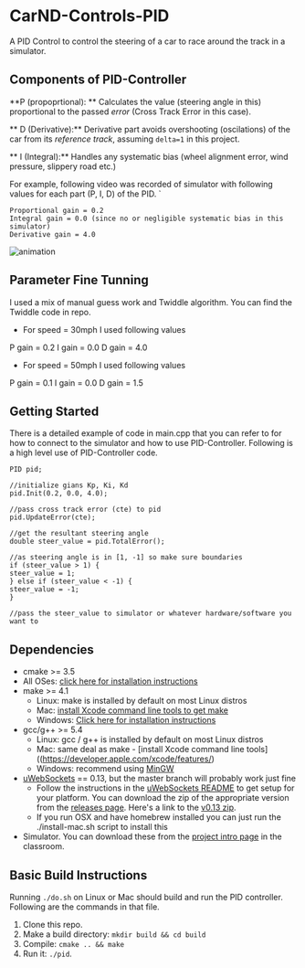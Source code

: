 # CarND-Controls-PID
A PID Control to control the steering of a car to race around the track in a simulator. 

## Components of PID-Controller

**P (propoprtional): ** Calculates the value (steering angle in this) proportional to the passed _error_ (Cross Track Error in this case).

** D (Derivative):** Derivative part avoids overshooting (oscilations) of the car from its _reference track_, assuming `delta=1` in this project.

** I (Integral):** Handles any systematic bias (wheel alignment error, wind pressure, slippery road etc.)

For example, following video was recorded of simulator with following values for each part (P, I, D) of the PID.
`
```
Proportional gain = 0.2
Integral gain = 0.0 (since no or negligible systematic bias in this simulator)
Derivative gain = 4.0
```

![animation](visualization/animated.gif)


## Parameter Fine Tunning

I used a mix of manual guess work and Twiddle algorithm. You can find the Twiddle code in repo.

- For speed = 30mph I used following values

P gain = 0.2
I gain = 0.0
D gain = 4.0

- For speed = 50mph I used following values

P gain = 0.1
I gain = 0.0
D gain = 1.5


## Getting Started

There is a detailed example of code in main.cpp that you can refer to for how to connect to the simulator and how to use PID-Controller. Following is a high level use of PID-Controller code.

```
PID pid;

//initialize gians Kp, Ki, Kd
pid.Init(0.2, 0.0, 4.0);

//pass cross track error (cte) to pid
pid.UpdateError(cte);

//get the resultant steering angle
double steer_value = pid.TotalError();

//as steering angle is in [1, -1] so make sure boundaries 
if (steer_value > 1) {
steer_value = 1;
} else if (steer_value < -1) {
steer_value = -1;
}

//pass the steer_value to simulator or whatever hardware/software you want to
```


## Dependencies

* cmake >= 3.5
 * All OSes: [click here for installation instructions](https://cmake.org/install/)
* make >= 4.1
  * Linux: make is installed by default on most Linux distros
  * Mac: [install Xcode command line tools to get make](https://developer.apple.com/xcode/features/)
  * Windows: [Click here for installation instructions](http://gnuwin32.sourceforge.net/packages/make.htm)
* gcc/g++ >= 5.4
  * Linux: gcc / g++ is installed by default on most Linux distros
  * Mac: same deal as make - [install Xcode command line tools]((https://developer.apple.com/xcode/features/)
  * Windows: recommend using [MinGW](http://www.mingw.org/)
* [uWebSockets](https://github.com/uWebSockets/uWebSockets) == 0.13, but the master branch will probably work just fine
  * Follow the instructions in the [uWebSockets README](https://github.com/uWebSockets/uWebSockets/blob/master/README.md) to get setup for your platform. You can download the zip of the appropriate version from the [releases page](https://github.com/uWebSockets/uWebSockets/releases). Here's a link to the [v0.13 zip](https://github.com/uWebSockets/uWebSockets/archive/v0.13.0.zip).
  * If you run OSX and have homebrew installed you can just run the ./install-mac.sh script to install this
* Simulator. You can download these from the [project intro page](https://github.com/udacity/CarND-PID-Control-Project/releases) in the classroom.

## Basic Build Instructions

Running `./do.sh` on Linux or Mac should build and run the PID controller. Following are the commands in that file. 

1. Clone this repo.
2. Make a build directory: `mkdir build && cd build`
3. Compile: `cmake .. && make`
4. Run it: `./pid`. 


